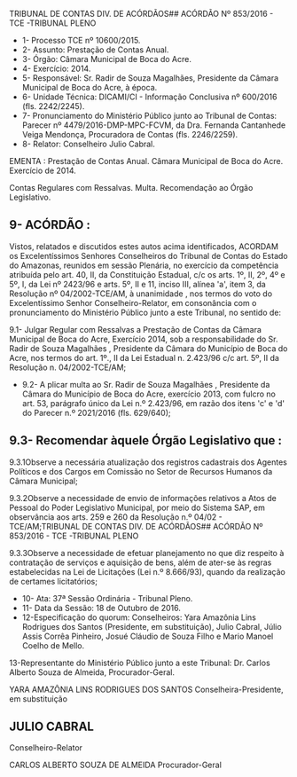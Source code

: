 TRIBUNAL DE CONTAS DIV. DE ACÓRDÃOS## ACÓRDÃO Nº 853/2016 - TCE -TRIBUNAL PLENO

- 1- Processo TCE nº 10600/2015.
- 2- Assunto: Prestação de Contas Anual.
- 3- Órgão: Câmara Municipal de Boca do Acre.
- 4- Exercício: 2014.
- 5-  Responsável: Sr.  Radir  de  Souza  Magalhães,  Presidente  da  Câmara  Municipal  de Boca do Acre, à época.
- 6- Unidade Técnica: DICAMI/CI - Informação Conclusiva nº 600/2016 (fls. 2242/2245).
- 7-  Pronunciamento  do Ministério Público  junto  ao Tribunal  de Contas: Parecer  nº 4479/2016-DMP-MPC-FCVM, da Dra. Fernanda Cantanhede Veiga Mendonça, Procuradora de Contas (fls. 2246/2259).
- 8- Relator: Conselheiro Julio Cabral.

EMENTA : Prestação  de  Contas  Anual.  Câmara Municipal de Boca do Acre. Exercício de 2014.

Contas Regulares com Ressalvas. Multa. Recomendação ao Órgão Legislativo.

## 9- ACÓRDÃO :

Vistos, relatados e discutidos estes autos acima identificados, ACORDAM os Excelentíssimos Senhores Conselheiros do Tribunal de Contas do Estado do Amazonas, reunidos em sessão Plenária, no exercício da competência atribuída pelo  art.  40,  II, da Constituição Estadual, c/c os arts. 1º, II, 2º, 4º e 5º, I, da Lei nº 2423/96 e arts. 5º, II e 11, inciso  III,  alínea  'a',  item  3,  da  Resolução  nº  04/2002-TCE/AM, à  unanimidade ,  nos termos do voto do Excelentíssimo Senhor Conselheiro-Relator, em consonância com o pronunciamento do Ministério Público junto a este Tribunal, no sentido de:

9.1-  Julgar  Regular  com  Ressalvas a  Prestação  de  Contas  da  Câmara Municipal  de  Boca  do  Acre,  Exercício  2014,  sob  a  responsabilidade  do  Sr. Radir  de Souza Magalhães , Presidente da Câmara do Município de Boca do Acre, nos termos do art. 1º., II da Lei Estadual n. 2.423/96 c/c art. 5º, II da Resolução n. 04/2002-TCE/AM;

- 9.2-  A plicar  multa ao Sr. Radir de Souza Magalhães , Presidente da Câmara do Município de Boca do Acre, exercício 2013, com fulcro no art. 53, parágrafo único da Lei n.º 2.423/96, em razão dos itens 'c' e 'd' do Parecer n.º 2021/2016 (fls. 629/640);

## 9.3- Recomendar àquele Órgão Legislativo que :

9.3.1Observe  a  necessária  atualização  dos  registros  cadastrais  dos Agentes Políticos e dos Cargos em Comissão no Setor de Recursos Humanos da Câmara Municipal;

9.3.2Observe a necessidade de envio de informações relativos a Atos de Pessoal do Poder Legislativo Municipal, por meio do Sistema SAP, em observância aos arts. 259 e 260 da Resolução n.º 04/02 - TCE/AM;TRIBUNAL DE CONTAS DIV. DE ACÓRDÃOS## ACÓRDÃO Nº 853/2016 - TCE -TRIBUNAL PLENO

9.3.3Observe a necessidade de efetuar planejamento no que diz respeito à contratação de serviços e aquisição de bens, além de ater-se às regras estabelecidas na Lei de Licitações (Lei n.º 8.666/93), quando da realização de certames licitatórios;

- 10- Ata: 37ª Sessão Ordinária - Tribunal Pleno.
- 11- Data da Sessão: 18 de Outubro de 2016.
- 12-Especificação do quorum: Conselheiros: Yara Amazônia Lins Rodrigues dos Santos (Presidente, em substituição), Julio Cabral, Júlio Assis Corrêa Pinheiro, Josué Cláudio de Souza Filho e Mario Manoel Coelho de Mello.

13-Representante  do  Ministério  Público  junto  a  este  Tribunal: Dr.  Carlos  Alberto Souza de Almeida, Procurador-Geral.

YARA AMAZÔNIA LINS RODRIGUES DOS SANTOS Conselheira-Presidente, em substituição

## JULIO CABRAL

Conselheiro-Relator

CARLOS ALBERTO SOUZA DE ALMEIDA Procurador-Geral